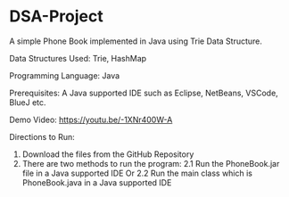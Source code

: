 # DSA-Project

A simple Phone Book implemented in Java using Trie Data Structure.

Data Structures Used: Trie, HashMap

Programming Language: Java

Prerequisites:
A Java supported IDE such as Eclipse, NetBeans, VSCode, BlueJ etc.

Demo Video: https://youtu.be/-1XNr400W-A

Directions to Run: 
1.	Download the files from the GitHub Repository
2.	There are two methods to run the program:
2.1	Run the PhoneBook.jar file in a Java supported IDE
Or
2.2	Run the main class which is PhoneBook.java in a Java supported IDE
